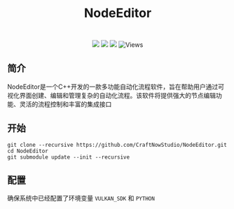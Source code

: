 <p align="center">
  <!-- <img width="auto" src="" > -->
  <h1 align="center" style="margin: 0 auto 0 auto;">NodeEditor</h1>
</p>
<br>
<p align="center">
  <img src="https://img.shields.io/github/contributors/opacity-black/NodeEditor?color=0088f&style=for-the-badge&logo=github">
  <img src="https://img.shields.io/github/issues/opacity-black/NodeEditor?color=4682f2&style=for-the-badge&logo=github">
  <img src="https://img.shields.io/github/stars/opacity-black/NodeEditor?color=f7bb05&style=for-the-badge&logo=github">
  <img alt="Views" src="https://komarev.com/ghpvc/?username=NodeEditor&color=22d495&label=Views&style=for-the-badge">
<p>

## 简介
NodeEditor是一个C++开发的一款多功能自动化流程软件，旨在帮助用户通过可视化界面创建、编辑和管理复杂的自动化流程。该软件将提供强大的节点编辑功能、灵活的流程控制和丰富的集成接口

## 开始

```shell
git clone --recursive https://github.com/CraftNowStudio/NodeEditor.git
cd NodeEditor
git submodule update --init --recursive

```

## 配置

确保系统中已经配置了环境变量 `VULKAN_SDK` 和 `PYTHON` 
